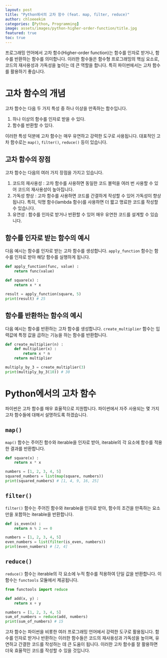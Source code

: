 ```yaml
---
layout: post
title: "Python에서의 고차 함수 (feat. map, filter, reduce)"
author: chloeeekim
categories: [Python, Programming]
image: assets/images/python-higher-order-function/title.jpg
featured: true
toc: true
---
```


프로그래밍 언어에서 고차 함수(Higher-order function)는 함수를 인자로 받거나, 함수를 반환하는 함수를 의미합니다. 이러한 함수들은 함수형 프로그래밍의 핵심 요소로, 코드의 재사용성과 가독성을 높이는 데 큰 역할을 합니다. 특히 파이썬에서는 고차 함수를 활용하기 좋습니다.

# 고차 함수의 개념

고차 함수는 다음 두 가지 특성 중 하나 이상을 만족하는 함수입니다.

1. 하나 이상의 함수를 인자로 받을 수 있다.
2. 함수를 반환할 수 있다.

이러한 특성 덕분에 고차 함수는 매우 유연하고 강력한 도구로 사용됩니다. 대표적인 고차 함수로는 `map()`, `filter()`, `reduce()` 등이 있습니다.

## 고차 함수의 장점

고차 함수는 다음의 여러 가지 장점을 가지고 있습니다.

1. 코드의 재사용성 : 고차 함수를 사용하면 동일한 코드 블럭을 여러 번 사용할 수 있어 코드의 재사용성이 높아집니다.
2. 가독성 향상 : 고차 함수를 사용하면 코드를 간결하게 작성할 수 있어 가독성이 향상됩니다. 특히, 익명 함수(lambda 함수)를 사용하면 더 짧고 명료한 코드를 작성할 수 있습니다.
3. 유연성 : 함수를 인자로 받거나 반환할 수 있어 매우 유연한 코드를 설계할 수 있습니다.

## 함수를 인자로 받는 함수의 예시

다음 예시는 함수를 인자로 받는 고차 함수를 생성합니다. `apply_function` 함수는 함수를 인자로 받아 해당 함수를 실행하게 됩니다.

```python
def apply_function(func, value) :
    return func(value)

def square(x) :
    return x * x

result = apply_function(square, 5)
print(result) # 25
```

## 함수를 반환하는 함수의 예시

다음 예시는 함수를 반환하는 고차 함수를 생성합니다. `create_multiplier` 함수는 입력값에 특정 값을 곱하는 기능을 하는 함수를 반환합니다.

```python
def create_multiplier(n) :
    def multiplier(x) :
        return x * n
    return multiplier

multiply_by_3 = create_multiplier(3)
print(multiply_by_3(10)) # 30
```

# Python에서의 고차 함수

파이썬은 고차 함수를 매우 효율적으로 지원합니다. 파이썬에서 자주 사용되는 몇 가지 고차 함수들에 대해서 설명하도록 하겠습니다.

## `map()`

`map()` 함수는 주어진 함수와 iterable을 인자로 받아, iterable의 각 요소에 함수를 적용한 결과를 반환합니다.

```python
def square(x) :
    return x * x

numbers = [1, 2, 3, 4, 5]
squared_numbers = list(map(square, numbers))
print(squared_numbers) # [1, 4, 9, 16, 25]
```

## `filter()`

`filter()` 함수는 주어진 함수와 iterable을 인자로 받아, 함수의 조건을 만족하는 요소만을 포함하는 iterable을 반환합니다.

```python
def is_even(n) :
    return n % 2 == 0

numbers = [1, 2, 3, 4, 5]
even_numbers = list(filter(is_even, numbers))
print(even_numbers) # [2, 4]
```

## `reduce()`

`reduce()` 함수는 iterable의 각 요소에 누적 함수를 적용하여 단일 값을 반환합니다. 이 함수는 `functools` 모듈에서 제공됩니다.

```python
from functools import reduce

def add(x, y) :
    return x + y

numbers = [1, 2, 3, 4, 5]
sum_of_numbers = reduce(add, numbers)
print(sum_of_numbers) # 15
```

고차 함수는 파이썬을 비롯한 여러 프로그래밍 언어에서 강력한 도구로 활용됩니다. 함수를 인자로 받거나 반환하는 이러한 함수들은 코드의 재사용성과 가독성을 높이며, 유연하고 간결한 코드를 작성하는 데 큰 도움이 됩니다. 이러한 고차 함수를 잘 활용하면 더욱 효율적인 코드를 작성할 수 있을 것입니다.
